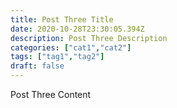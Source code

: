 ```yaml
---
title: Post Three Title
date: 2020-10-28T23:30:05.394Z
description: Post Three Description
categories: ["cat1","cat2"]
tags: ["tag1","tag2"]
draft: false
---
```

Post Three Content